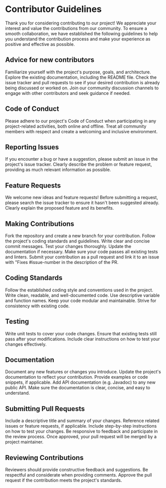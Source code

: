 # Contributor Guidelines

Thank you for considering contributing to our project! 
We appreciate your interest and value the contributions from our community.
To ensure a smooth collaboration, we have established the following guidelines to help you understand the contribution process and make your experience as positive and effective as possible.

## Advice for new contributors

Familiarize yourself with the project's purpose, goals, and architecture.
Explore the existing documentation, including the README file.
Check the issue tracker and pull requests to see if your desired contribution is already being discussed or worked on.
Join our community discussion channels to engage with other contributors and seek guidance if needed.

## Code of Conduct

Please adhere to our project's Code of Conduct when participating in any project-related activities, both online and offline.
Treat all community members with respect and create a welcoming and inclusive environment.

## Reporting Issues

If you encounter a bug or have a suggestion, please submit an issue in the project's issue tracker.
Clearly describe the problem or feature request, providing as much relevant information as possible.

## Feature Requests

We welcome new ideas and feature requests!
Before submitting a request, please search the issue tracker to ensure it hasn't been suggested already.
Clearly explain the proposed feature and its benefits.

## Making Contributions

Fork the repository and create a new branch for your contribution.
Follow the project's coding standards and guidelines.
Write clear and concise commit messages.
Test your changes thoroughly.
Update the documentation if necessary.
Make sure your code passes all existing tests and linters.
Submit your contribution as a pull request and link it to an issue with "Fixes #issue-number in the description of the PR.

## Coding Standards

Follow the established coding style and conventions used in the project.
Write clean, readable, and well-documented code.
Use descriptive variable and function names.
Keep your code modular and maintainable.
Strive for consistency with existing code.

## Testing

Write unit tests to cover your code changes.
Ensure that existing tests still pass after your modifications.
Include clear instructions on how to test your changes effectively.

## Documentation

Document any new features or changes you introduce.
Update the project's documentation to reflect your contribution.
Provide examples or code snippets, if applicable.
Add API documentation (e.g. Javadoc) to any new public API.
Make sure the documentation is clear, concise, and easy to understand.

## Submitting Pull Requests

Include a descriptive title and summary of your changes.
Reference related issues or feature requests, if applicable.
Include step-by-step instructions on how to test your changes.
Be responsive to feedback and participate in the review process.
Once approved, your pull request will be merged by a project maintainer.

## Reviewing Contributions

Reviewers should provide constructive feedback and suggestions.
Be respectful and considerate when providing comments.
Approve the pull request if the contribution meets the project's standards.

